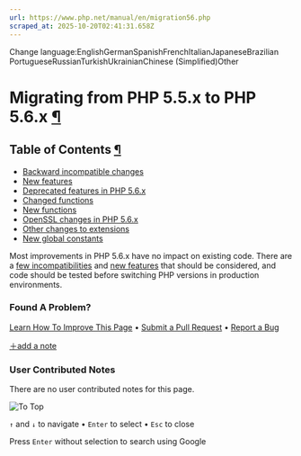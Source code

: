 ```yaml
---
url: https://www.php.net/manual/en/migration56.php
scraped_at: 2025-10-20T02:41:31.658Z
---
```


Change language:EnglishGermanSpanishFrenchItalianJapaneseBrazilian PortugueseRussianTurkishUkrainianChinese (Simplified)Other

# Migrating from PHP 5.5.x to PHP 5.6.x [¶](https://www.php.net/manual/en/migration56.php\#migration56)

## Table of Contents [¶](https://www.php.net/manual/en/migration56.php\#migration56)

- [Backward incompatible changes](https://www.php.net/manual/en/migration56.incompatible.php)
- [New features](https://www.php.net/manual/en/migration56.new-features.php)
- [Deprecated features in PHP 5.6.x](https://www.php.net/manual/en/migration56.deprecated.php)
- [Changed functions](https://www.php.net/manual/en/migration56.changed-functions.php)
- [New functions](https://www.php.net/manual/en/migration56.new-functions.php)
- [OpenSSL changes in PHP 5.6.x](https://www.php.net/manual/en/migration56.openssl.php)
- [Other changes to extensions](https://www.php.net/manual/en/migration56.extensions.php)
- [New global constants](https://www.php.net/manual/en/migration56.constants.php)

Most improvements in PHP 5.6.x have no impact on existing code. There are
a [few incompatibilities](https://www.php.net/manual/en/migration56.incompatible.php)
and [new features](https://www.php.net/manual/en/migration56.new-features.php) that should
be considered, and code should be tested before switching PHP
versions in production environments.


### Found A Problem?

[Learn How To Improve This Page](https://github.com/php/doc-base/blob/master/README.md "This will take you to our contribution guidelines on GitHub")
•
[Submit a Pull Request](https://github.com/php/doc-en/blob/master/appendices/migration56.xml)
•
[Report a Bug](https://github.com/php/doc-en/issues/new?body=From%20manual%20page:%20https:%2F%2Fphp.net%2Fmigration56%0A%0A---)

[＋add a note](https://www.php.net/manual/add-note.php?sect=migration56&repo=en&redirect=https://www.php.net/manual/en/migration56.php)

### User Contributed Notes

There are no user contributed notes for this page.

![To Top](https://www.php.net/images/to-top@2x.png)

`↑` and `↓` to navigate •
`Enter` to select •
`Esc` to close


Press `Enter` without
selection to search using Google